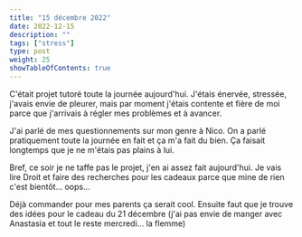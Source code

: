 ```yaml
---
title: "15 décembre 2022"
date: 2022-12-15
description: ""
tags: ["stress"]
type: post
weight: 25
showTableOfContents: true
---
```


C'était projet tutoré toute la journée aujourd'hui. J'étais énervée, stressée, j'avais envie de pleurer, mais par moment j'étais contente et fière de moi parce que j'arrivais à régler mes problèmes et à avancer.

J'ai parlé de mes questionnements sur mon genre à Nico. On a parlé pratiquement toute la journée en fait et ça m'a fait du bien. Ça faisait longtemps que je ne m'étais pas plains à lui.

Bref, ce soir je ne taffe pas le projet, j'en ai assez fait aujourd'hui. Je vais lire Droit et faire des recherches pour les cadeaux parce que mine de rien c'est bientôt... oops...

Déjà commander pour mes parents ça serait cool. Ensuite faut que je trouve des idées pour le cadeau du 21 décembre (j'ai pas envie de manger avec Anastasia et tout le reste mercredi... la flemme)